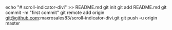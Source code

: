 echo "# scroll-indicator-divi" >> README.md
git init
git add README.md
git commit -m "first commit"
git remote add origin git@github.com:maxrosales83/scroll-indicator-divi.git
git push -u origin master
